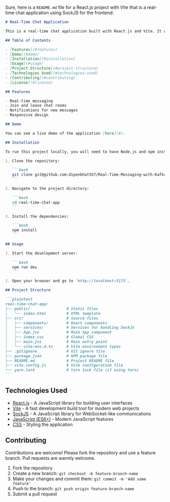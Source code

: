 Sure, here is a `README.md` file for a React.js project with Vite that is a real-time chat application using SockJS for the frontend:

````markdown
# Real-Time Chat Application

This is a real-time chat application built with React.js and Vite. It uses SockJS for real-time communication on the frontend. The application allows users to join a chat room and send messages to each other in real time.

## Table of Contents

- [Features](#features)
- [Demo](#demo)
- [Installation](#installation)
- [Usage](#usage)
- [Project Structure](#project-structure)
- [Technologies Used](#technologies-used)
- [Contributing](#contributing)
- [License](#license)

## Features

- Real-time messaging
- Join and leave chat rooms
- Notifications for new messages
- Responsive design

## Demo

You can see a live demo of the application [here](#).

## Installation

To run this project locally, you will need to have Node.js and npm installed on your machine.

1. Clone the repository:

   ```bash
   git clone git@github.com:dipenbhat557/Real-Time-Messaging-with-Kafka.git
   ```

2. Navigate to the project directory:

   ```bash
   cd real-time-chat-app
   ```

3. Install the dependencies:

   ```bash
   npm install
   ```

## Usage

1. Start the development server:

   ```bash
   npm run dev
   ```

2. Open your browser and go to `http://localhost:5173`.

## Project Structure

```plaintext
real-time-chat-app/
├── public/                # Static files
│   └── index.html         # HTML template
├── src/                   # Source files
│   ├── components/        # React components
│   ├── services/          # Services for handling SockJS
│   ├── App.jsx            # Main App component
│   ├── index.css          # Global CSS
│   ├── main.jsx           # Main entry point
│   └── vite-env.d.ts      # Vite environment types
├── .gitignore             # Git ignore file
├── package.json           # NPM package file
├── README.md              # Project README file
├── vite.config.js         # Vite configuration file
└── yarn.lock              # Yarn lock file (if using Yarn)
```
````

## Technologies Used

- [React.js](https://reactjs.org/) - A JavaScript library for building user interfaces
- [Vite](https://vitejs.dev/) - A fast development build tool for modern web projects
- [SockJS](https://github.com/sockjs/sockjs-client) - A JavaScript library for WebSocket-like communications
- [JavaScript (ES6+)](https://www.ecma-international.org/ecma-262/6.0/) - Modern JavaScript features
- [CSS](https://developer.mozilla.org/en-US/docs/Web/CSS) - Styling the application

## Contributing

Contributions are welcome! Please fork the repository and use a feature branch. Pull requests are warmly welcome.

1. Fork the repository
2. Create a new branch: `git checkout -b feature-branch-name`
3. Make your changes and commit them: `git commit -m 'Add some feature'`
4. Push to the branch: `git push origin feature-branch-name`
5. Submit a pull request
